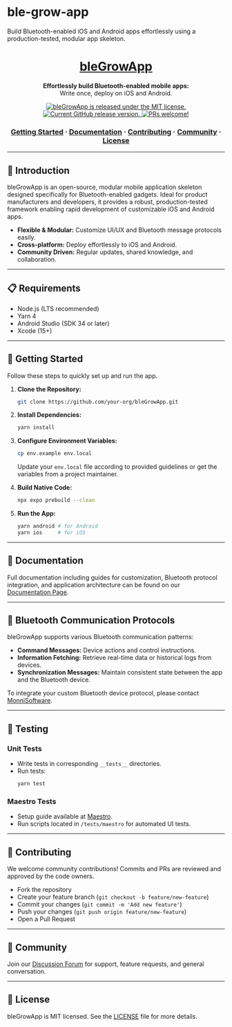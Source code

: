 # ble-grow-app
Build Bluetooth-enabled iOS and Android apps effortlessly using a production-tested, modular app skeleton.

<h1 align="center">
  <a href="https://github.com/your-org/bleGrowApp">
    bleGrowApp
  </a>
</h1>

<p align="center">
  <strong>Effortlessly build Bluetooth-enabled mobile apps:</strong><br>
  Write once, deploy on iOS and Android.
</p>

<p align="center">
  <a href="https://github.com/your-org/bleGrowApp/blob/main/LICENSE">
    <img src="https://img.shields.io/badge/license-MIT-blue.svg" alt="bleGrowApp is released under the MIT license." />
  </a>
  <a href="https://github.com/your-org/bleGrowApp">
    <img src="https://img.shields.io/github/v/release/your-org/bleGrowApp" alt="Current GitHub release version." />
  </a>
  <a href="https://github.com/your-org/bleGrowApp/pulls">
    <img src="https://img.shields.io/badge/PRs-welcome-brightgreen.svg" alt="PRs welcome!" />
  </a>
</p>

<h3 align="center">
  <a href="#getting-started">Getting Started</a>
  <span> · </span>
  <a href="#documentation">Documentation</a>
  <span> · </span>
  <a href="#contributing">Contributing</a>
  <span> · </span>
  <a href="#community">Community</a>
  <span> · </span>
  <a href="#license">License</a>
</h3>

---

## 📖 Introduction

bleGrowApp is an open-source, modular mobile application skeleton designed specifically for Bluetooth-enabled gadgets. Ideal for product manufacturers and developers, it provides a robust, production-tested framework enabling rapid development of customizable iOS and Android apps.

- **Flexible & Modular:** Customize UI/UX and Bluetooth message protocols easily.
- **Cross-platform:** Deploy effortlessly to iOS and Android.
- **Community Driven:** Regular updates, shared knowledge, and collaboration.

---

## 📋 Requirements

- Node.js (LTS recommended)
- Yarn 4
- Android Studio (SDK 34 or later)
- Xcode (15+)

---

## 🚀 Getting Started

Follow these steps to quickly set up and run the app.

1. **Clone the Repository:**
   ```bash
   git clone https://github.com/your-org/bleGrowApp.git
   ```

2. **Install Dependencies:**
   ```bash
   yarn install
   ```

3. **Configure Environment Variables:**
   ```bash
   cp env.example env.local
   ```
   Update your `env.local` file according to provided guidelines or get the variables from a project maintainer.

4. **Build Native Code:**
   ```bash
   npx expo prebuild --clean
   ```

5. **Run the App:**
   ```bash
   yarn android # for Android
   yarn ios     # for iOS
   ```

---

## 📖 Documentation

Full documentation including guides for customization, Bluetooth protocol integration, and application architecture can be found on our [Documentation Page](https://github.com/your-org/bleGrowApp/wiki).

---

## 🔄 Bluetooth Communication Protocols

bleGrowApp supports various Bluetooth communication patterns:

- **Command Messages:** Device actions and control instructions.
- **Information Fetching:** Retrieve real-time data or historical logs from devices.
- **Synchronization Messages:** Maintain consistent state between the app and the Bluetooth device.

To integrate your custom Bluetooth device protocol, please contact [MonniSoftware](mailto:integration@monnisoftware.com).

---

## 🧪 Testing

### Unit Tests
- Write tests in corresponding `__tests__` directories.
- Run tests:
  ```bash
  yarn test
  ```

### Maestro Tests
- Setup guide available at [Maestro](https://maestro.mobile.dev/getting-started/installing-maestro).
- Run scripts located in `/tests/maestro` for automated UI tests.

---

## 🙌 Contributing

We welcome community contributions! Commits and PRs are reviewed and approved by the code owners.

- Fork the repository
- Create your feature branch (`git checkout -b feature/new-feature`)
- Commit your changes (`git commit -m 'Add new feature'`)
- Push your changes (`git push origin feature/new-feature`)
- Open a Pull Request

---

## 📢 Community

Join our [Discussion Forum](https://github.com/your-org/bleGrowApp/discussions) for support, feature requests, and general conversation.

---

## 📄 License

bleGrowApp is MIT licensed. See the [LICENSE](https://github.com/your-org/bleGrowApp/blob/main/LICENSE) file for more details.

